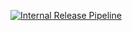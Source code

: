 [![Internal Release Pipeline](https://github.com/alicankorkmaz-sudo/Quizzi-Android/actions/workflows/internal-release.yaml/badge.svg)](https://github.com/alicankorkmaz-sudo/Quizzi-Android/actions/workflows/internal-release.yaml)
